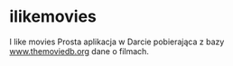 # ilikemovies

I like movies
Prosta aplikacja w Darcie pobierająca z bazy www.themoviedb.org dane o filmach. 
